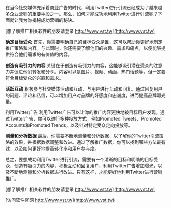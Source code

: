 在当今社交媒体充斥着商业广告的时代，利用Twitter进行引流已经成为了越来越多企业营销的重要手段之一。那么，如何才能成功地利用Twitter进行引流呢？下面就让我为你揭秘成功营销的秘诀。

[想了解推广相关软件的朋友请登录 http://www.vst.tw](http://www.vst.tw)

**确定目标受众**
首先，你需要明确自己的目标受众是谁，这可以帮助你更好地制定推广策略和内容。与此同时，你还需要了解他们的兴趣、需求和痛点，以便能够提供符合他们需求的有价值的内容。

**创造有吸引力的内容**
关键在于创造有吸引力的内容，这能够吸引潜在受众的注意力并促进他们转发和分享。内容可以是图片、视频、动画、热门话题等，但一定要符合目标受众的兴趣和需求。

**活跃互动**
积极参与社交媒体活动和互动，与用户进行互动和回复。通过回复用户的问题、评论和私信，可以增加用户对品牌的好感度和忠诚度，进而提高品牌曝光量。

利用Twitter广告
利用Twitter广告可以让你的推广内容更快地被目标用户发现。通过Twitter广告，你可以进行多种投放方式，例如Promoted Tweets、Promoted Accounts和Promoted Trends，以及针对特定受众定向投放等。

**测量和分析数据**
最后，你需要不断地测量和分析数据，以了解你的Twitter引流策略的效果，并根据数据调整和改进。通过了解推广数据，你可以找到哪些方法最有效，以及如何更好地提高转化率和用户参与度。

总之，要想成功利用Twitter进行引流，需要有一个清晰的目标和明确的目标受众，创造有吸引力的内容，积极互动和回复用户，利用Twitter广告增加曝光，以及不断地测量和分析数据进行改进。只有这样，才能更好地利用Twitter进行营销推广。

[想了解推广相关软件的朋友请登录 http://www.vst.tw](http://www.vst.tw)


[访问软件官网 http://www.vst.tw](http://www.vst.tw)
